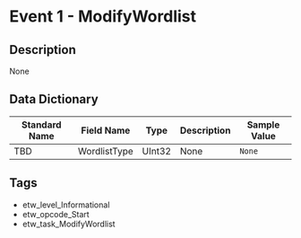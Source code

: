 # Event 1 - ModifyWordlist

## Description
None

## Data Dictionary
|Standard Name|Field Name|Type|Description|Sample Value|
|---|---|---|---|---|
|TBD|WordlistType|UInt32|None|`None`|

## Tags
* etw_level_Informational
* etw_opcode_Start
* etw_task_ModifyWordlist